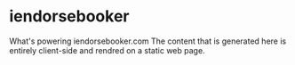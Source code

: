 # iendorsebooker
What's powering iendorsebooker.com
The content that is generated here is entirely client-side and rendred on a static web page.
